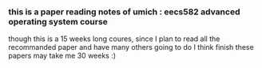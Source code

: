 ### this is a paper reading notes of umich : eecs582 advanced operating system course

though this is a 15 weeks long coures, since I plan to read all the recommanded paper and have many others going to do
I think finish these papers may take me 30 weeks :)

